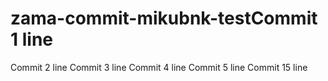 # zama-commit-mikubnk-testCommit 1 line
Commit 2 line
Commit 3 line
Commit 4 line
Commit 5 line
Commit 15 line
